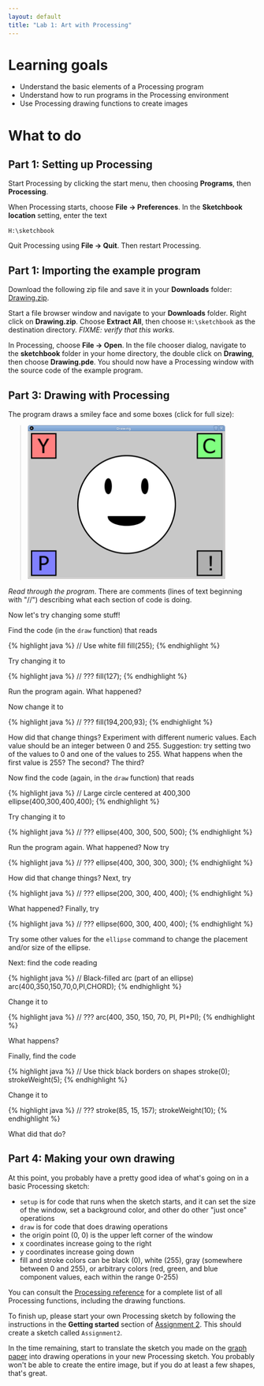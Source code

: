 ```yaml
---
layout: default
title: "Lab 1: Art with Processing"
---
```


# Learning goals

* Understand the basic elements of a Processing program
* Understand how to run programs in the Processing environment
* Use Processing drawing functions to create images

# What to do

## Part 1: Setting up Processing

Start Processing by clicking the start menu, then choosing **Programs**, then **Processing**.

When Processing starts, choose **File &rarr; Preferences**.  In the **Sketchbook location** setting, enter the text

    H:\sketchbook

Quit Processing using **File &rarr; Quit**.  Then restart Processing.

## Part 1: Importing the example program

Download the following zip file and save it in your **Downloads** folder: [Drawing.zip](Drawing.zip).

Start a file browser window and navigate to your **Downloads** folder.  Right click on **Drawing.zip**.  Choose **Extract All**, then choose `H:\sketchbook` as the destination directory.  *FIXME: verify that this works.*

In Processing, choose **File &rarr; Open**.  In the file chooser dialog, navigate to the **sketchbook** folder in your home directory, the double click on **Drawing**, then choose **Drawing.pde**.  You should now have a Processing window with the source code of the example program.

## Part 3: Drawing with Processing

The program draws a smiley face and some boxes (click for full size):

> <a href="../img/lab01/Drawing.png"><img alt="Example program window" style="width:400px;" src="../img/lab01/Drawing.png"></a>

*Read through the program*.  There are comments (lines of text beginning with "//") describing what each section of code is doing.

Now let's try changing some stuff!

Find the code (in the `draw` function) that reads

{% highlight java %}
// Use white fill
fill(255);
{% endhighlight %}

Try changing it to

{% highlight java %}
// ???
fill(127);
{% endhighlight %}

Run the program again.  What happened?

Now change it to

{% highlight java %}
// ???
fill(194,200,93);
{% endhighlight %}

How did that change things?  Experiment with different numeric values.  Each value should be an integer between 0 and 255.  Suggestion: try setting two of the values to 0 and one of the values to 255.  What happens when the first value is 255?  The second?  The third?

Now find the code (again, in the `draw` function) that reads

{% highlight java %}
// Large circle centered at 400,300
ellipse(400,300,400,400);
{% endhighlight %}

Try changing it to

{% highlight java %}
// ???
ellipse(400, 300, 500, 500);
{% endhighlight %}
 
Run the program again. What happened?  Now try

{% highlight java %}
// ???
ellipse(400, 300, 300, 300);
{% endhighlight %}

How did that change things?  Next, try

{% highlight java %}
// ???
ellipse(200, 300, 400, 400);
{% endhighlight %}

What happened?  Finally, try

{% highlight java %}
// ???
ellipse(600, 300, 400, 400);
{% endhighlight %}

Try some other values for the `ellipse` command to change the placement and/or size of the ellipse.

Next: find the code reading

{% highlight java %}
// Black-filled arc (part of an ellipse)
arc(400,350,150,70,0,PI,CHORD);
{% endhighlight %}

Change it to

{% highlight java %}
// ???
arc(400, 350, 150, 70, PI, PI+PI);
{% endhighlight %}

What happens?

Finally, find the code

{% highlight java %}
// Use thick black borders on shapes
stroke(0);
strokeWeight(5);
{% endhighlight %}

Change it to

{% highlight java %}
// ???
stroke(85, 15, 157);
strokeWeight(10);
{% endhighlight %}

What did that do?

## Part 4: Making your own drawing

At this point, you probably have a pretty good idea of what's going on in a basic Processing sketch:

* `setup` is for code that runs when the sketch starts, and it can set the size of the window, set a background color, and other do other "just once" operations
* `draw` is for code that does drawing operations
* the origin point (0, 0) is the upper left corner of the window
* x coordinates increase going to the right
* y coordinates increase going down
* fill and stroke colors can be black (0), white (255), gray (somewhere between 0 and 255), or arbitrary colors (red, green, and blue component values, each within the range 0-255)

You can consult the [Processing reference](https://processing.org/reference/) for a complete list of all Processing functions, including the drawing functions.

To finish up, please start your own Processing sketch by following the instructions in the **Getting started** section of [Assignment 2](../assign/assign02.html).  This should create a sketch called `Assignment2`.

In the time remaining, start to translate the sketch you made on the [graph paper](../media/graphpaper.pdf) into drawing operations in your new Processing sketch.  You probably won't be able to create the entire image, but if you do at least a few shapes, that's great.
